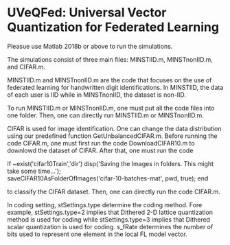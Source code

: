 # UVeQFed: Universal Vector Quantization for Federated Learning
Pleasue use Matlab 2018b or above to run the simulations.

The simulations consist of three main files: MINSTIID.m, MINSTnonIID.m, and CIFAR.m.

MINSTIID.m and MINSTnonIID.m are the code that focuses on the use of federated learning for handwritten digit identifications. In MINSTIID, the data of each user is IID while in MINSTnonIID, the dataset is non-IID.

To run MINSTIID.m or MINSTnonIID.m, one must put all the code files into one folder. Then, one can directly run MINSTIID.m or MINSTnonIID.m. 


CIFAR is used for image identification.  One can change the data distribution using our predefined function GetUnbalancedCIFAR.m. Before running the code CIFAR.m, one must first run the code DownloadCIFAR10.m to downlowd the dataset of CIFAR. After that, one must run the code 

if ~exist('cifar10Train','dir')
     disp('Saving the Images in folders. This might take some time...');    
     saveCIFAR10AsFolderOfImages('cifar-10-batches-mat', pwd, true);
end

to classify the CIFAR dataset. Then, one can directly run the code CIFAR.m. 


In coding setting, stSettings.type determine the coding method. Fore example, stSettings.type=2 implies that Dithered 2-D lattice quantization method is used for coding while stSettings.type=3 implies that Dithered scalar quantization is used for coding. s_fRate determines the number of bits used to represent one element in the local FL model vector.
